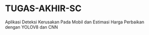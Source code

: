# TUGAS-AKHIR-SC
 Aplikasi Deteksi Kerusakan Pada Mobil dan Estimasi Harga Perbaikan dengan YOLOV8 dan CNN
